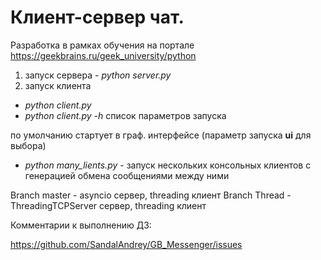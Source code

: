 # Клиент-сервер чат.
Разработка в рамках обучения на портале https://geekbrains.ru/geek_university/python
1. запуск сервера - _python server.py_
2. запуск клиента 
- _python client.py_
- _python client.py -h_ список параметров запуска

по умолчанию стартует в граф. интерфейсе (параметр запуска **ui** для выбора)
- _python many_lients.py_ - запуск нескольких консольных клиентов с генерацией обмена сообщениями между ними

Branch master - asyncio сервер, threading клиент
Branch Thread - ThreadingTCPServer сервер, threading клиент

Комментарии к выполнению ДЗ:

https://github.com/SandalAndrey/GB_Messenger/issues


